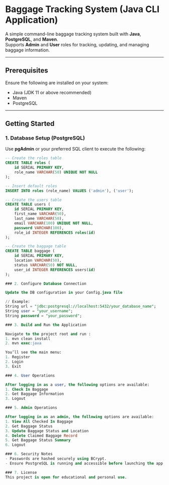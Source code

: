 # Baggage Tracking System (Java CLI Application)

A simple command-line baggage tracking system built with **Java**, **PostgreSQL**, and **Maven**.  
Supports **Admin** and **User** roles for tracking, updating, and managing baggage information.

---

## Prerequisites

Ensure the following are installed on your system:

- Java (JDK 11 or above recommended)
- Maven
- PostgreSQL

---

## Getting Started

### 1. Database Setup (PostgreSQL)

Use **pgAdmin** or your preferred SQL client to execute the following:

```sql
-- Create the roles table
CREATE TABLE roles (
    id SERIAL PRIMARY KEY,
    role_name VARCHAR(50) UNIQUE NOT NULL
);

-- Insert default roles
INSERT INTO roles (role_name) VALUES ('admin'), ('user');

-- Create the users table
CREATE TABLE users (
    id SERIAL PRIMARY KEY,
    first_name VARCHAR(50),
    last_name VARCHAR(50),
    email VARCHAR(100) UNIQUE NOT NULL,
    password VARCHAR(100),
    role_id INTEGER REFERENCES roles(id)
);

-- Create the baggage table
CREATE TABLE baggage (
    id SERIAL PRIMARY KEY,
    location VARCHAR(50),
    status VARCHAR(50) NOT NULL,
    user_id INTEGER REFERENCES users(id)
);

### 2. Configure Database Connection

Update the DB configuration in your Config.java file

// Example:
String url = "jdbc:postgresql://localhost:5432/your_database_name";
String user = "your_username";
String password = "your_password";

### 3. Build and Run the Application

Navigate to the project root and run :
1. mvn clean install
2. mvn exec:java

You’ll see the main menu:
1. Register
2. Login
3. Exit

### 4. User Operations

After logging in as a user, the following options are available:
1. Check In Baggage
2. Get Baggage Information
3. Logout

### 5. Admin Operations

After logging in as an admin, the following options are available:
1. View All Checked In Baggage
2. Get Baggage Status
3. Update Baggage Status and Location
4. Delete Claimed Baggage Record
5. Get Baggage Status Summary
6. Logout

### 6. Security Notes
- Passwords are hashed securely using BCrypt.
- Ensure PostgreSQL is running and accessible before launching the app.

### 7. License
This project is open for educational and personal use.
